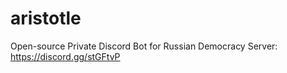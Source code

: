 # aristotle
Open-source Private Discord Bot for Russian Democracy Server: https://discord.gg/stGFtvP
